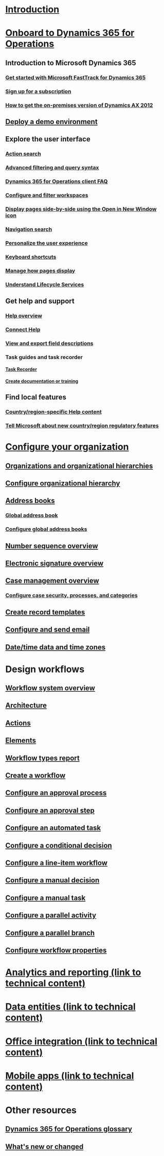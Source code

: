 # [Introduction](index.md)

# [Onboard to Dynamics 365 for Operations](get-started/get-started-landing.md)
## Introduction to Microsoft Dynamics 365
### [Get started with Microsoft FastTrack for Dynamics 365](get-started/fasttrack-dynamics-365-overview.md)
### [Sign up for a subscription](/dynamics365/operations/dev-itpro/dev-tools/sign-up-preview-subscription?toc=/dynamics365/operations/toc.json)
### [How to get the on-premises version of Dynamics AX 2012](/dynamics365/operations/dev-itpro/deployment/csp-download-customersource?toc=/dynamics365/operations/toc.json)
## [Deploy a demo environment](/dynamics365/operations/dev-itpro/deployment/deploy-demo-environment?toc=/dynamics365/operations/toc.json)

## Explore the user interface
### [Action search](get-started/action-search.md)
### [Advanced filtering and query syntax](get-started/advanced-filtering-query-options.md)
### [Dynamics 365 for Operations client FAQ](get-started/client-faq.md)
### [Configure and filter workspaces](get-started/configure-filter-workspaces.md)
### [Display pages side-by-side using the Open in New Window icon](get-started/display-pages-side-by-side.md)
### [Navigation search](get-started/navigation-search.md)
### [Personalize the user experience](get-started/personalize-user-experience.md)
### [Keyboard shortcuts](get-started/shortcut-keys.md)
### [Manage how pages display](get-started/window-management.md)
### [Understand Lifecycle Services](/dynamics365/operations/dev-itpro/lifecycle-services/lcs-works-lcs?toc=/dynamics365/operations/toc.json)

## Get help and support
### [Help overview](/dynamics365/operations/dev-itpro/get-started/help-overview?toc=/dynamics365/operations/toc.json)
### [Connect Help](/dynamics365/operations/dev-itpro/get-started/working-with-help?toc=/dynamics365/operations/toc.json)
### [View and export field descriptions](get-started/view-export-field-descriptions.md)

### Task guides and task recorder
#### [Task Recorder](/dynamics365/operations/dev-itpro/user-interface/task-recorder?toc=/dynamics365/operations/toc.json)
#### [Create documentation or training](/dynamics365/operations/dev-itpro/user-interface/task-recorder?toc=/dynamics365/operations/toc.json)

## Find local features
### [Country/region-specific Help content](localizations/country_region.md)
### [Tell Microsoft about new country/region regulatory features](/dynamics365/operations/dev-itpro/localization-solutions/submit-localization-alerts?toc=/dynamics365/operations/toc.json)

# [Configure your organization](organization-administration/organization-administration-home-page.md)
## [Organizations and organizational hierarchies](organization-administration/organizations-organizational-hierarchies.md)
## [Configure organizational hierarchy](organization-administration/plan-organizational-hierarchy.md)
## [Address books](organization-administration/qa-address-books.md)
### [Global address book](organization-administration/overview-global-address-book.md)
### [Configure global address books](organization-administration/plan-configuration-global-address-book-additional-address-books.md)
## [Number sequence overview](organization-administration/number-sequence-overview.md)
## [Electronic signature overview](organization-administration/electronic-signature-overview.md)
## [Case management overview](organization-administration/cases.md)
### [Configure case security, processes, and categories](organization-administration/plan-case-management.md)
## [Create record templates](organization-administration/record-templates.md)
## [Configure and send email](organization-administration/configure-email.md)
## [Date/time data and time zones](organization-administration/date-time-zones.md)

# Design workflows
## [Workflow system overview](organization-administration/overview-workflow-system.md)
## [Architecture](organization-administration/workflow-system-architecture.md)
## [Actions](organization-administration/workflow-actions.md)
## [Elements](organization-administration/workflow-elements.md)
## [Workflow types report](organization-administration/workflow-types-report.md)
## [Create a workflow](organization-administration/create-workflow.md)
## [Configure an approval process](organization-administration/configure-approval-process-workflow.md)
## [Configure an approval step](organization-administration/configure-approval-step-workflow.md)
## [Configure an automated task](organization-administration/configure-automated-task-workflow.md)
## [Configure a conditional decision](organization-administration/configure-conditional-decision-workflow.md)
## [Configure a line-item workflow](organization-administration/configure-line-item-workflow.md)
## [Configure a manual decision](organization-administration/configure-manual-decision-workflow.md)
## [Configure a manual task](organization-administration/configure-manual-task-workflow.md)
## [Configure a parallel activity](organization-administration/configure-parallel-activity-workflow.md)
## [Configure a parallel branch](organization-administration/configure-parallel-branch-workflow.md)
## [Configure workflow properties](organization-administration/configure-workflow-properties.md)

# [Analytics and reporting (link to technical content)](/dynamics365/operations/dev-itpro/analytics-bi-reporting/bi-reporting-home-page)

# [Data entities (link to technical content)](/dynamics365/operations/dev-itpro/data-entities/data-entities)

# [Office integration (link to technical content)](/dynamics365/operations/dev-itpro/office-integration/office-integration)

# [Mobile apps (link to technical content)](https://ax.help.dynamics.com/en/wiki/mobile-workspaces-recently-released/)

# Other resources
## [Dynamics 365 for Operations glossary](get-started/glossary.md)
## [What's new or changed](/dynamics365/operations/dev-itpro/get-started/whats-new-changed?toc=/dynamics365/operations/toc.json)
